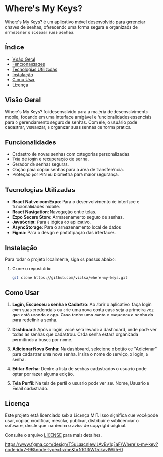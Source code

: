 # Where's My Keys?

Where's My Keys? é um aplicativo móvel desenvolvido para gerenciar chaves de senhas, oferecendo uma forma segura e organizada de armazenar e acessar suas senhas.

## Índice
- [Visão Geral](#visão-geral)
- [Funcionalidades](#funcionalidades)
- [Tecnologias Utilizadas](#tecnologias-utilizadas)
- [Instalação](#instalação)
- [Como Usar](#como-usar)
- [Licença](#licença)

## Visão Geral
Where's My Keys? foi desenvolvido para a matéria de desenvolvimento mobile, focando em uma interface amigável e funcionalidades essenciais para o gerenciamento seguro de senhas. Com ele, o usuário pode cadastrar, visualizar, e organizar suas senhas de forma prática.

## Funcionalidades
- Cadastro de novas senhas com categorias personalizadas.
- Tela de login e recuperação de senha.
- Gerador de senhas seguras.
- Opção para copiar senhas para a área de transferência.
- Proteção por PIN ou biometria para maior segurança.

## Tecnologias Utilizadas
- **React Native com Expo**: Para o desenvolvimento de interface e funcionalidades mobile.
- **React Navigation**: Navegação entre telas.
- **Expo Secure Store**: Armazenamento seguro de senhas.
- **JavaScript**: Para a lógica do aplicativo.
- **AsyncStorage**: Para o armazenamento local de dados
- **Figma**: Para o design e prototipação das interfaces.

## Instalação
Para rodar o projeto localmente, siga os passos abaixo:

1. Clone o repositório:
   ```bash
   git clone https://github.com/vialsa/where-my-keys.git

## Como Usar

1. **Login, Esqueceu a senha e Cadastro**:  Ao abrir o aplicativo, faça login com suas credenciais ou crie uma nova conta caso seja a primeira vez que está usando o app. Caso tenhe uma conta e esqueceu a senha da para redefinir a senha.

2. **Dashboard**:   Após o login, você será levado à dashboard, onde pode ver todas as senhas que cadastrou. Cada senha estará organizada permitindo a busca por nome.

3. **Adicionar Nova Senha**:   Na dashboard, selecione o botão de "Adicionar" para cadastrar uma nova senha. Insira o nome do serviço, o login, a senha.

4. **Editar Senha**:   Dentre a lista de senhas cadastrados o usuario pode optar por fazer alguma edição.

6. **Tela Perfil**:   Na tela de perfil o usuario pode ver seu Nome, Usuario e Email cadastrado.

## Licença

Este projeto está licenciado sob a Licença MIT. Isso significa que você pode usar, copiar, modificar, mesclar, publicar, distribuir e sublicenciar o software, desde que mantenha o aviso de copyright original.

Consulte o arquivo [LICENSE](./LICENSE) para mais detalhes.

https://www.figma.com/design/T5uLaacnlewiLAyBy1qEaF/Where's-my-key?node-id=7-96&node-type=frame&t=N1G3iWfzckavIWR5-0

